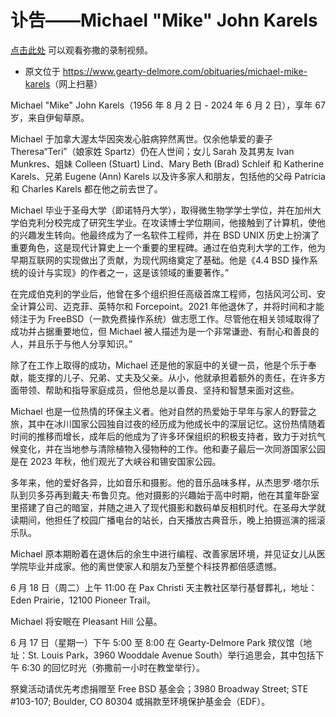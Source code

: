 # 讣告——Michael "Mike" John Karels

[点击此处](https://www.paxchristi.com/video.aspx?v=fcd6af92-ffab-4c5b-abf8-a2c8d392f83f&subheadertext=Funeral+-+Michael+Karels+-+June+18th%2c+2024) 可以观看弥撒的录制视频。

- 原文位于 <https://www.gearty-delmore.com/obituaries/michael-mike-karels>（网上扫墓）

Michael "Mike" John Karels（1956 年 8 月 2 日 - 2024 年 6 月 2 日），享年 67 岁，来自伊甸草原。

Michael 于加拿大渥太华因突发心脏病猝然离世。仅余他挚爱的妻子 Theresa“Teri”（娘家姓 Spartz）仍在人世间；女儿 Sarah 及其男友 Ivan Munkres、姐妹 Colleen (Stuart) Lind、Mary Beth (Brad) Schleif 和 Katherine Karels、兄弟 Eugene (Ann) Karels 以及许多家人和朋友，包括他的父母 Patricia 和 Charles Karels 都在他之前去世了。

Michael 毕业于圣母大学（即诺特丹大学），取得微生物学学士学位，并在加州大学伯克利分校完成了研究生学业。在攻读博士学位期间，他接触到了计算机，使他的兴趣发生转向。他最终成为了一名软件工程师，并在 BSD UNIX 历史上扮演了重要角色，这是现代计算史上一个重要的里程碑。通过在伯克利大学的工作，他为早期互联网的实现做出了贡献，为现代网络奠定了基础。他是《4.4 BSD 操作系统的设计与实现》的作者之一，这是该领域的重要著作。”

在完成伯克利的学业后，他曾在多个组织担任高级首席工程师，包括风河公司、安全计算公司、迈克菲、英特尔和 Forcepoint。2021 年他退休了，并将时间和才能倾注于为 FreeBSD（一款免费操作系统）做志愿工作。尽管他在相关领域取得了成功并占据重要地位，但 Michael 被人描述为是一个非常谦逊、有耐心和善良的人，并且乐于与他人分享知识。”

除了在工作上取得的成功，Michael 还是他的家庭中的关键一员，他是个乐于奉献，能支撑的儿子、兄弟、丈夫及父亲。从小，他就承担着额外的责任，在许多方面带领、帮助和指导家庭成员，但他总是以善良、坚持和智慧来面对这些。

Michael 也是一位热情的环保主义者。他对自然的热爱始于早年与家人的野营之旅，其中在冰川国家公园独自过夜的经历成为他成长中的深层记忆。这份热情随着时间的推移而增长，成年后的他成为了许多环保组织的积极支持者，致力于对抗气候变化，并在当地参与清除植物入侵物种的工作。他和妻子最后一次同游国家公园是在 2023 年秋，他们观光了大峡谷和锡安国家公园。

多年来，他的爱好各异，比如音乐和摄影。他的音乐品味多样，从杰思罗·塔尔乐队到贝多芬再到戴夫·布鲁贝克。他对摄影的兴趣始于高中时期，他在其童年卧室里搭建了自己的暗室，并随之进入了现代摄影和数码单反相机时代。在圣母大学就读期间，他担任了校园广播电台的站长，白天播放古典音乐，晚上拍摄巡演的摇滚乐队。

Michael 原本期盼着在退休后的余生中进行编程、改善家居环境，并见证女儿从医学院毕业并成家。他的离世使家人和朋友乃至整个科技界都倍感遗憾。

6 月 18 日（周二）上午 11:00 在 Pax Christi 天主教社区举行基督葬礼，地址：Eden Prairie，12100 Pioneer Trail。

Michael 将安眠在 Pleasant Hill 公墓。

6 月 17 日（星期一）下午 5:00 至 8:00 在 Gearty-Delmore Park 殡仪馆（地址：St. Louis Park，3960 Wooddale Avenue South）举行追思会，其中包括下午 6:30 的回忆时光（弥撒前一小时在教堂举行）。

祭奠活动请优先考虑捐赠至 Free BSD 基金会；3980 Broadway Street; STE #103-107; Boulder, CO 80304 或捐款至环境保护基金会（EDF）。
